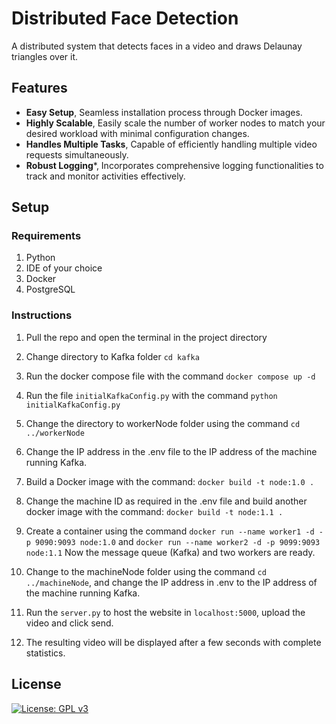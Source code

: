 # Distributed Face Detection
A distributed system that detects faces in a video and draws Delaunay triangles over it.

## Features
* **Easy Setup**, Seamless installation process through Docker images.
* **Highly Scalable**, Easily scale the number of worker nodes to match your desired workload with minimal configuration changes.
* **Handles Multiple Tasks**, Capable of efficiently handling multiple video requests simultaneously.
* **Robust Logging***, Incorporates comprehensive logging functionalities to track and monitor activities effectively.

## Setup 
### Requirements
1. Python
2. IDE of your choice
3. Docker
4. PostgreSQL
   
### Instructions
1. Pull the repo and open the terminal in the project directory
2. Change directory to Kafka folder `cd kafka`
3. Run the docker compose file with the command `docker compose up -d`
4. Run the file `initialKafkaConfig.py` with the command `python initialKafkaConfig.py`
5. Change the directory to workerNode folder using the command `cd ../workerNode`
6. Change the IP address in the .env file to the IP address of the machine running Kafka.
7. Build a Docker image with the command: 
 `docker build -t node:1.0 .`
8. Change the machine ID as required in the .env file and build another docker image with the command: 
 `docker build -t node:1.1 .`
7. Create a container using the command `docker run --name worker1 -d -p 9090:9093 node:1.0` and `docker run --name worker2 -d -p 9099:9093 node:1.1` 
Now the message queue (Kafka) and two workers are ready.

9. Change to the machineNode folder using the command `cd ../machineNode`, and change the IP address in .env to the IP address of the machine running Kafka.
10. Run the `server.py` to host the website in `localhost:5000`, upload the video and click send. 
11. The resulting video will be displayed after a few seconds with complete statistics.

## License
[![License: GPL v3](https://img.shields.io/badge/License-GPLv3-blue.svg)](https://github.com/Znsored/workerNode/blob/main/LICENSE)
